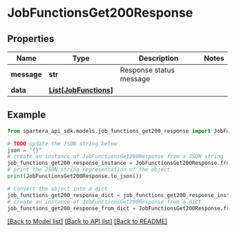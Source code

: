 # JobFunctionsGet200Response


## Properties

Name | Type | Description | Notes
------------ | ------------- | ------------- | -------------
**message** | **str** | Response status message | 
**data** | [**List[JobFunctions]**](JobFunctions.md) |  | 

## Example

```python
from spartera_api_sdk.models.job_functions_get200_response import JobFunctionsGet200Response

# TODO update the JSON string below
json = "{}"
# create an instance of JobFunctionsGet200Response from a JSON string
job_functions_get200_response_instance = JobFunctionsGet200Response.from_json(json)
# print the JSON string representation of the object
print(JobFunctionsGet200Response.to_json())

# convert the object into a dict
job_functions_get200_response_dict = job_functions_get200_response_instance.to_dict()
# create an instance of JobFunctionsGet200Response from a dict
job_functions_get200_response_from_dict = JobFunctionsGet200Response.from_dict(job_functions_get200_response_dict)
```
[[Back to Model list]](../README.md#documentation-for-models) [[Back to API list]](../README.md#documentation-for-api-endpoints) [[Back to README]](../README.md)


